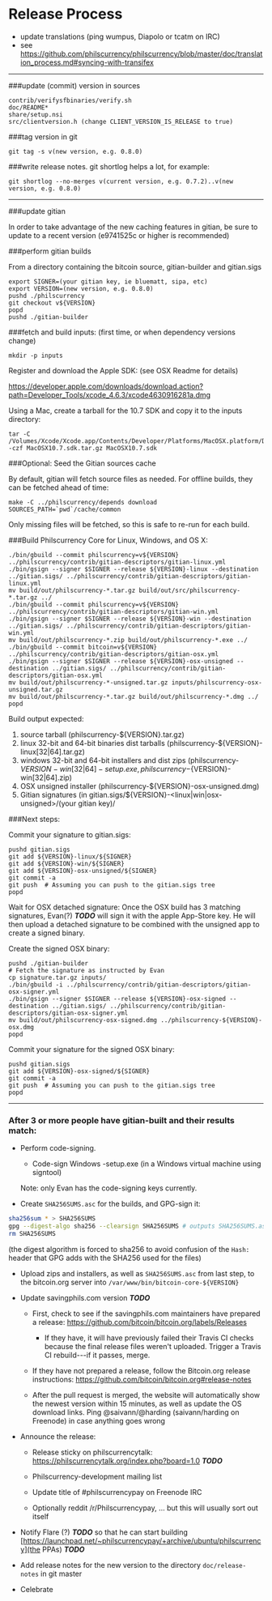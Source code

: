 Release Process
====================

* update translations (ping wumpus, Diapolo or tcatm on IRC)
* see https://github.com/philscurrency/philscurrency/blob/master/doc/translation_process.md#syncing-with-transifex

* * *

###update (commit) version in sources

	contrib/verifysfbinaries/verify.sh
	doc/README*
	share/setup.nsi
	src/clientversion.h (change CLIENT_VERSION_IS_RELEASE to true)

###tag version in git

	git tag -s v(new version, e.g. 0.8.0)

###write release notes. git shortlog helps a lot, for example:

	git shortlog --no-merges v(current version, e.g. 0.7.2)..v(new version, e.g. 0.8.0)

* * *

###update gitian

 In order to take advantage of the new caching features in gitian, be sure to update to a recent version (e9741525c or higher is recommended)

###perform gitian builds

 From a directory containing the bitcoin source, gitian-builder and gitian.sigs

	export SIGNER=(your gitian key, ie bluematt, sipa, etc)
	export VERSION=(new version, e.g. 0.8.0)
	pushd ./philscurrency
	git checkout v${VERSION}
	popd
	pushd ./gitian-builder

###fetch and build inputs: (first time, or when dependency versions change)
 
	mkdir -p inputs

 Register and download the Apple SDK: (see OSX Readme for details)
 
 https://developer.apple.com/downloads/download.action?path=Developer_Tools/xcode_4.6.3/xcode4630916281a.dmg
 
 Using a Mac, create a tarball for the 10.7 SDK and copy it to the inputs directory:
 
	tar -C /Volumes/Xcode/Xcode.app/Contents/Developer/Platforms/MacOSX.platform/Developer/SDKs/ -czf MacOSX10.7.sdk.tar.gz MacOSX10.7.sdk

###Optional: Seed the Gitian sources cache

  By default, gitian will fetch source files as needed. For offline builds, they can be fetched ahead of time:

	make -C ../philscurrency/depends download SOURCES_PATH=`pwd`/cache/common

  Only missing files will be fetched, so this is safe to re-run for each build.

###Build Philscurrency Core for Linux, Windows, and OS X:

	./bin/gbuild --commit philscurrency=v${VERSION} ../philscurrency/contrib/gitian-descriptors/gitian-linux.yml
	./bin/gsign --signer $SIGNER --release ${VERSION}-linux --destination ../gitian.sigs/ ../philscurrency/contrib/gitian-descriptors/gitian-linux.yml
	mv build/out/philscurrency-*.tar.gz build/out/src/philscurrency-*.tar.gz ../
	./bin/gbuild --commit philscurrency=v${VERSION} ../philscurrency/contrib/gitian-descriptors/gitian-win.yml
	./bin/gsign --signer $SIGNER --release ${VERSION}-win --destination ../gitian.sigs/ ../philscurrency/contrib/gitian-descriptors/gitian-win.yml
	mv build/out/philscurrency-*.zip build/out/philscurrency-*.exe ../
	./bin/gbuild --commit bitcoin=v${VERSION} ../philscurrency/contrib/gitian-descriptors/gitian-osx.yml
	./bin/gsign --signer $SIGNER --release ${VERSION}-osx-unsigned --destination ../gitian.sigs/ ../philscurrency/contrib/gitian-descriptors/gitian-osx.yml
	mv build/out/philscurrency-*-unsigned.tar.gz inputs/philscurrency-osx-unsigned.tar.gz
	mv build/out/philscurrency-*.tar.gz build/out/philscurrency-*.dmg ../
	popd
  Build output expected:

  1. source tarball (philscurrency-${VERSION}.tar.gz)
  2. linux 32-bit and 64-bit binaries dist tarballs (philscurrency-${VERSION}-linux[32|64].tar.gz)
  3. windows 32-bit and 64-bit installers and dist zips (philscurrency-${VERSION}-win[32|64]-setup.exe, philscurrency-${VERSION}-win[32|64].zip)
  4. OSX unsigned installer (philscurrency-${VERSION}-osx-unsigned.dmg)
  5. Gitian signatures (in gitian.sigs/${VERSION}-<linux|win|osx-unsigned>/(your gitian key)/

###Next steps:

Commit your signature to gitian.sigs:

	pushd gitian.sigs
	git add ${VERSION}-linux/${SIGNER}
	git add ${VERSION}-win/${SIGNER}
	git add ${VERSION}-osx-unsigned/${SIGNER}
	git commit -a
	git push  # Assuming you can push to the gitian.sigs tree
	popd

  Wait for OSX detached signature:
	Once the OSX build has 3 matching signatures, Evan(?) ***TODO*** will sign it with the apple App-Store key.
	He will then upload a detached signature to be combined with the unsigned app to create a signed binary.

  Create the signed OSX binary:

	pushd ./gitian-builder
	# Fetch the signature as instructed by Evan
	cp signature.tar.gz inputs/
	./bin/gbuild -i ../philscurrency/contrib/gitian-descriptors/gitian-osx-signer.yml
	./bin/gsign --signer $SIGNER --release ${VERSION}-osx-signed --destination ../gitian.sigs/ ../philscurrency/contrib/gitian-descriptors/gitian-osx-signer.yml
	mv build/out/philscurrency-osx-signed.dmg ../philscurrency-${VERSION}-osx.dmg
	popd

Commit your signature for the signed OSX binary:

	pushd gitian.sigs
	git add ${VERSION}-osx-signed/${SIGNER}
	git commit -a
	git push  # Assuming you can push to the gitian.sigs tree
	popd

-------------------------------------------------------------------------

### After 3 or more people have gitian-built and their results match:

- Perform code-signing.

    - Code-sign Windows -setup.exe (in a Windows virtual machine using signtool)

  Note: only Evan has the code-signing keys currently.

- Create `SHA256SUMS.asc` for the builds, and GPG-sign it:
```bash
sha256sum * > SHA256SUMS
gpg --digest-algo sha256 --clearsign SHA256SUMS # outputs SHA256SUMS.asc
rm SHA256SUMS
```
(the digest algorithm is forced to sha256 to avoid confusion of the `Hash:` header that GPG adds with the SHA256 used for the files)

- Upload zips and installers, as well as `SHA256SUMS.asc` from last step, to the bitcoin.org server
  into `/var/www/bin/bitcoin-core-${VERSION}`

- Update savingphils.com version ***TODO***

  - First, check to see if the savingphils.com maintainers have prepared a
    release: https://github.com/bitcoin/bitcoin.org/labels/Releases

      - If they have, it will have previously failed their Travis CI
        checks because the final release files weren't uploaded.
        Trigger a Travis CI rebuild---if it passes, merge.

  - If they have not prepared a release, follow the Bitcoin.org release
    instructions: https://github.com/bitcoin/bitcoin.org#release-notes

  - After the pull request is merged, the website will automatically show the newest version within 15 minutes, as well
    as update the OS download links. Ping @saivann/@harding (saivann/harding on Freenode) in case anything goes wrong

- Announce the release:

  - Release sticky on philscurrencytalk: https://philscurrencytalk.org/index.php?board=1.0 ***TODO***

  - Philscurrency-development mailing list

  - Update title of #philscurrencypay on Freenode IRC

  - Optionally reddit /r/Philscurrencypay, ... but this will usually sort out itself

- Notify Flare (?) ***TODO*** so that he can start building [https://launchpad.net/~philscurrencypay/+archive/ubuntu/philscurrency](the PPAs) ***TODO***

- Add release notes for the new version to the directory `doc/release-notes` in git master

- Celebrate
